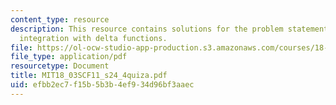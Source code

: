 ```yaml
---
content_type: resource
description: This resource contains solutions for the problem statements related to
  integration with delta functions.
file: https://ol-ocw-studio-app-production.s3.amazonaws.com/courses/18-03sc-differential-equations-fall-2011/efbb2ec7f15b5b3b4ef934d96bf3aaec_MIT18_03SCF11_s24_4quiza.pdf
file_type: application/pdf
resourcetype: Document
title: MIT18_03SCF11_s24_4quiza.pdf
uid: efbb2ec7-f15b-5b3b-4ef9-34d96bf3aaec
---
```


